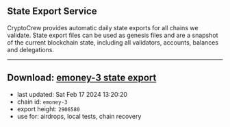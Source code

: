 ## State Export Service
CryptoCrew provides automatic daily state exports for all chains we validate. State export files can be used as genesis files and are a snapshot of the current blockchain state, including all validators, accounts, balances and delegations.

---
**Download: [emoney-3 state export](https://dl-eu2.ccvalidators.com/SERVICE/emoney/emoney-3_export_2906580.json)**
---

- last updated: Sat Feb 17 2024 13:20:20
- chain id: `emoney-3`
- export height: `2906580`
- use for: airdrops, local tests, chain recovery
